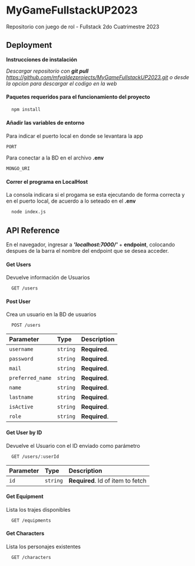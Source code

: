 
# MyGameFullstackUP2023

Repositorio con juego de rol - Fullstack 2do Cuatrimestre 2023


## Deployment

__Instrucciones de instalación__

_Descargar repositorio con __git pull__ https://github.com/mfvaldezprojects/MyGameFullstackUP2023.git o desde la opcion para descargar el codigo en la web_


#### Paquetes requeridos para el funcionamiento del proyecto

```bash
  npm install
```

#### Añadir las variables de entorno

Para indicar el puerto local en donde se levantara la app 

`PORT`



Para conectar a la BD en el archivo __.env__

`MONGO_URI`



#### Correr el programa en LocalHost

La consola indicara si el progama se esta ejecutando de forma correcta y en el puerto local, de acuerdo a lo seteado en el __.env__

```bash
  node index.js
```








## API Reference

En el navegador, ingresar a ___'localhost:7000/'___ + __endpoint__, colocando despues de la barra el nombre del endpoint que se desea acceder.

#### Get Users

Devuelve información de Usuarios

```http
  GET /users
```



#### Post User

Crea un usuario en la BD de usuarios

```http
  POST /users
```

| Parameter | Type     | Description                       |
| :-------- | :------- | :------------------- |
| `username`| `string` | **Required**.  |
| `password`| `string` | **Required**.  |
| `mail`    | `string` | **Required**.  |
| `preferred_name`| `string` | **Required**. |
| `name`    | `string` | **Required**.  |
| `lastname`| `string` | **Required**.  |
| `isActive`| `string` | **Required**.  |
| `role`    | `string` | **Required**.  |



#### Get User by ID

Devuelve el Usuario con el ID enviado como parámetro

```http
  GET /users/:userId
```
| Parameter | Type     | Description                       |
| :-------- | :------- | :-------------------------------- |
| `id`      | `string` | **Required**. Id of item to fetch |



#### Get Equipment

Lista los trajes disponibles

```http
  GET /equipments
```

#### Get Characters

Lista los personajes existentes

```http
  GET /characters
```
